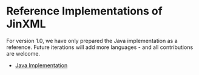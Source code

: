 # Reference Implementations of JinXML

For version 1.0, we have only prepared the Java implementation as a reference. Future iterations will add more languages - and all contributions are welcome. 

  * [Java Implementation](JavaImplementation.md)
 